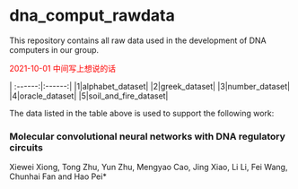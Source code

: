 # dna_comput_rawdata
This repository contains all raw data used in the development of DNA computers in our group. 

<font color=#FF0000 >2021-10-01</font>
<font color="red">中间写上想说的话</font>

| :------:|:------:|
|1|alphabet_dataset|
|2|greek_dataset|
|3|number_dataset|
|4|oracle_dataset|
|5|soil_and_fire_dataset|

The data listed in the table above is used to support the following work:
### Molecular convolutional neural networks with DNA regulatory circuits
Xiewei Xiong, Tong Zhu, Yun Zhu, Mengyao Cao, Jing Xiao, Li Li, Fei Wang, Chunhai Fan and Hao Pei*
